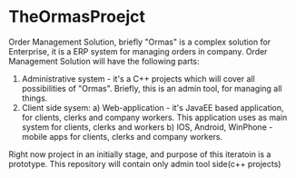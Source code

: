 # TheOrmasProejct
Order Management Solution, briefly "Ormas" is a complex solution for Enterprise, it is a ERP system for managing orders in company.
Order Management Solution will have the following parts:
1) Administrative system - it's a C++ projects which will cover all possibilities of "Ormas". Briefly, this is an admin tool, for managing all things.
2) Client side sysem:
  a) Web-application - it's JavaEE based application, for clients, clerks and company workers. This application uses as main system for
  clients, clerks and workers
  b) IOS, Android, WinPhone - mobile apps for clients, clerks and company workers. 

Right now project in an initially stage, and purpose of this iteratoin is a prototype. This repository will contain only admin tool side(c++ projects)
